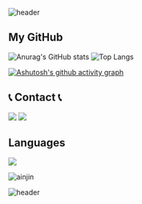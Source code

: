 ![header](https://capsule-render.vercel.app/api?type=Rect&color=FFF6B7&height=170&section=header&text=Welcome&&fontSize=80&animation=fadeIn&fontColor=FF8C28&desc=ainjin's%20GitHub%20Profile&descAlignY=75)





## My GitHub


![Anurag's GitHub stats](https://github-readme-stats.vercel.app/api?username=ainjin&show_icons=true&theme=gruvbox_light)
![Top Langs](https://github-readme-stats.vercel.app/api/top-langs/?username=ainjin&hide_progress=true&show_icons=true&theme=gruvbox_light)


[![Ashutosh's github activity graph](https://github-readme-activity-graph.vercel.app/graph?username=ainjin&theme=tokyo-day)](https://github.com/ainjin/github-readme-activity-graph)

## 📞 Contact 📞

<a href="https://www.instagram.com/ain848_k/" target="_blank"><img src="https://img.shields.io/badge/Instagram-E4405F?style=&logo=instagram&logoColor=DDDDDD"/></a>
<img src="https://img.shields.io/badge/ain48kim@gmail.com-EA4335?style=&logo=gmail&logoColor=DDDDDD"/></a>

## Languages

<a href="https://www.instagram.com/ain848_k/" target="_blank"><img src="https://img.shields.io/badge/C++-00599C?style=&logo=cplusplus&logoColor=DDDDD"/></a> 



<p align="left"> <img src="https://komarev.com/ghpvc/?username=ainjin&label=Profile%20views&color=0e75b6&style=flat" alt="ainjin" /> </p>

![header](https://capsule-render.vercel.app/api?type=waving&color=0:F8FE80,100:FFF6B7&height=150&animation=fadeIn&section=footer&)






